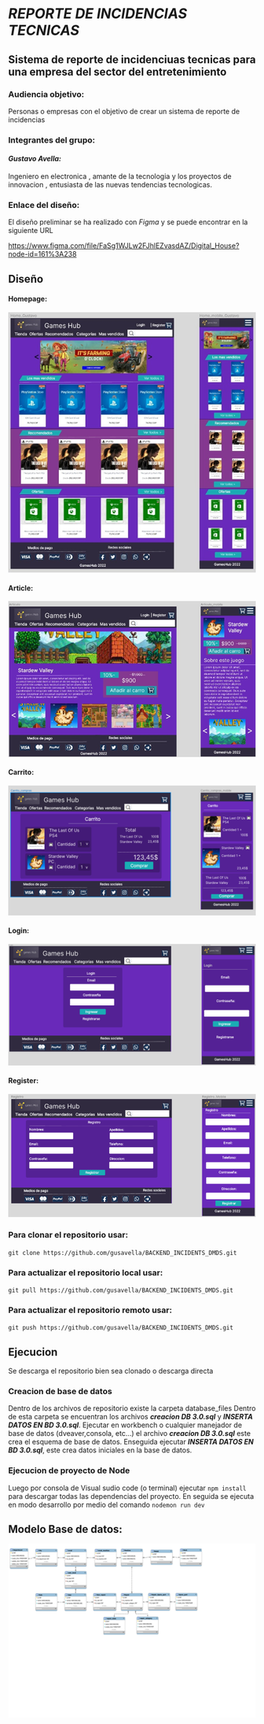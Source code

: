 # ***REPORTE DE INCIDENCIAS TECNICAS***

## Sistema de reporte de incidenciuas tecnicas para una empresa del sector del entretenimiento

### Audiencia objetivo:

Personas o empresas con el objetivo de crear un sistema de reporte de incidencias

### Integrantes del grupo: 


#### ___Gustavo Avella:___

Ingeniero en electronica , amante de la tecnologia y los proyectos de innovacion , entusiasta de las nuevas tendencias tecnologicas.


### Enlace del diseño:

El diseño preliminar se ha realizado con *Figma* y se puede encontrar en la siguiente URL

https://www.figma.com/file/FaSg1WJLw2FJhlEZvasdAZ/Digital_House?node-id=161%3A238

## Diseño 

#### Homepage: 
![HomePage](./Wireframe/Home%20GamesHub.jpg)

#### Article: 
![Article](./Wireframe/Articulo%20GamesHub.jpg)

#### Carrito:
 ![Carrito](./Wireframe/carrito_GamesHub.PNG)

 #### Login:
 ![Login](./Wireframe/login_GamesHub.png)

 #### Register:
 ![Register](./Wireframe/registroGamesHub.png)

### Para clonar el repositorio usar:

`git clone https://github.com/gusavella/BACKEND_INCIDENTS_DMDS.git `

### Para actualizar el repositorio local usar:

`git pull https://github.com/gusavella/BACKEND_INCIDENTS_DMDS.git `

### Para actualizar el repositorio remoto usar:

`git push https://github.com/gusavella/BACKEND_INCIDENTS_DMDS.git `



## Ejecucion
Se descarga el repositorio bien sea clonado o descarga directa

### Creacion de base de datos 
Dentro de los archivos de repositorio existe la carpeta database_files
Dentro de esta carpeta se encuentran los archivos ***creacion DB 3.0.sql*** y ***INSERTA DATOS EN BD 3.0.sql***.
Ejecutar en workbench o cualquier manejador de base de datos (dveaver,consola, etc...) el archivo ***creacion DB 3.0.sql*** este crea el esquema de base de datos.
Enseguida ejecutar ***INSERTA DATOS EN BD 3.0.sql***, este crea datos iniciales en la base de datos.

### Ejecucion de proyecto de Node

Luego por consola de Visual sudio code (o terminal) ejecutar `npm install` para descargar todas las dependencias del proyecto.
En seguida se ejecuta en modo desarrollo por medio del comando `nodemon run dev`



## Modelo Base de datos:
![DB](./database_files/modelo_datos_DMDS.svg)



